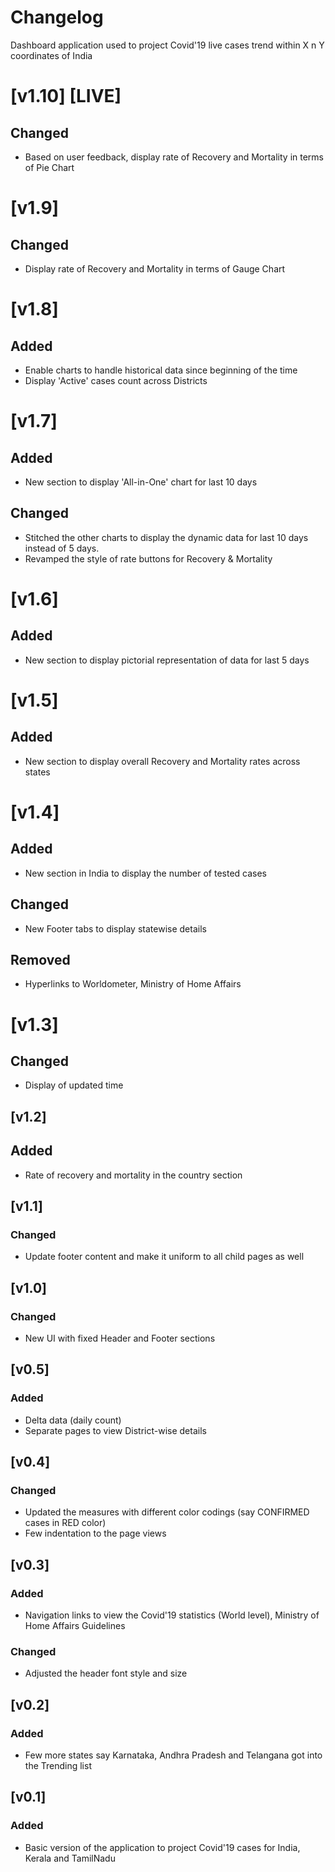 # Changelog

Dashboard application used to project Covid'19 live cases trend within X n Y coordinates of India

# [v1.10] [LIVE]

## Changed
- Based on user feedback, display rate of Recovery and Mortality in terms of Pie Chart

# [v1.9]

## Changed
- Display rate of Recovery and Mortality in terms of Gauge Chart


# [v1.8]

## Added
- Enable charts to handle historical data since beginning of the time
- Display 'Active' cases count across Districts

# [v1.7]

## Added
- New section to display 'All-in-One' chart for last 10 days

## Changed
- Stitched the other charts to display the dynamic data for last 10 days instead of 5 days.
- Revamped the style of rate buttons for Recovery & Mortality


# [v1.6]

## Added
- New section to display pictorial representation of data for last 5 days


# [v1.5]

## Added
- New section to display overall Recovery and Mortality rates across states


# [v1.4]

## Added
- New section in India to display the number of tested cases

## Changed
- New Footer tabs to display statewise details

## Removed
- Hyperlinks to Worldometer, Ministry of Home Affairs


# [v1.3]

## Changed
- Display of updated time


## [v1.2]

## Added
- Rate of recovery and mortality in the country section


## [v1.1]

### Changed
- Update footer content and make it uniform to all child pages as well


## [v1.0]

### Changed
- New UI with fixed Header and Footer sections


## [v0.5]

### Added
- Delta data (daily count)
- Separate pages to view District-wise details


## [v0.4]

### Changed
- Updated the measures with different color codings (say CONFIRMED cases in RED color)
- Few indentation to the page views


## [v0.3]

### Added
- Navigation links to view the Covid'19 statistics (World level), Ministry of Home Affairs Guidelines

### Changed
- Adjusted the header font style and size


## [v0.2]

### Added
- Few more states say Karnataka, Andhra Pradesh and Telangana got into the Trending list


## [v0.1]

### Added
- Basic version of the application to project Covid'19 cases for India, Kerala and TamilNadu
